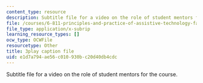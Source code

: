 ```yaml
---
content_type: resource
description: Subtitle file for a video on the role of student mentors for the course.
file: /courses/6-811-principles-and-practice-of-assistive-technology-fall-2014/e1d7a794ae56c010930bc20d40db4cdc_K67ojX4-PL8.srt
file_type: application/x-subrip
learning_resource_types: []
ocw_type: OCWFile
resourcetype: Other
title: 3play caption file
uid: e1d7a794-ae56-c010-930b-c20d40db4cdc
---
```

Subtitle file for a video on the role of student mentors for the course.

